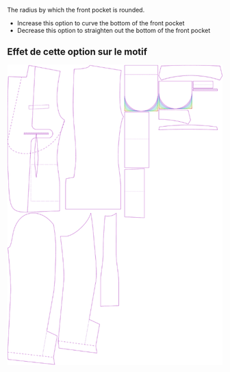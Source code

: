 The radius by which the front pocket is rounded.

-   Increase this option to curve the bottom of the front pocket
-   Decrease this option to straighten out the bottom of the front pocket

## Effet de cette option sur le motif

![This image shows the effect of this option by superimposing several variants that have a different value for this option](jaeger_frontpocketradius_sample.svg "Effect of this option on the pattern")
